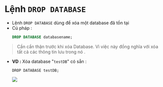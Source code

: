 # Lệnh `DROP DATABASE`
- Lệnh `DROP DATABASE` dùng để xóa một database đã tồn tại
- Cú pháp :
    ```sql
    DROP DATABASE databasename;
    ```
> Cần cẩn thận trước khi xóa Database. Vì việc này đồng nghĩa với xóa tất cả các thông tin lưu trong nó .
- **VD :** Xóa database "`testDB`" có sẵn :
    ```
    DROP DATABASE testDB;
    ```
    <img src=https://i.imgur.com/PsL41U8.png>
